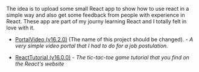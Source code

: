 The idea is to upload some small React app to show how to use react in a simple way and also get some feedback from people with experience in React. These app are part of my journy learning React and I totally felt in love with it.

* [PortalVideo (v16.2.0)](https://github.com/DracotMolver/React-Practicing/tree/master/PortalVideo) (The name of this project should be changed). - *A very simple video portal that I had to do for a job postulation.*

* [ReactTutorial (v16.0.0)](https://github.com/DracotMolver/React-Practicing/tree/master/ReactTutorial) - *The tic-tac-toe game tutorial that you find on the React's website*

<!-- * [PostTimeline (v16.0.0)](https://github.com/DracotMolver/React-Practicing/tree/master/PostTimeline) - *An small aplication based on a tutorial called 30-days-of-react-ebook-fullstackio. The pdf is avaible in the `file` folder*  -->